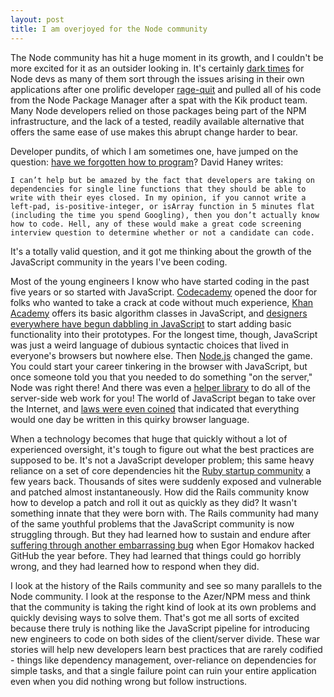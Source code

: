 ```yaml
---
layout: post
title: I am overjoyed for the Node community
---
```


The Node community has hit a huge moment in its growth, and I couldn't be more excited for it as an outsider looking in. It's certainly [dark times](http://uk.businessinsider.com/npm-left-pad-controversy-explained-2016-3?r=US&IR=T) for Node devs as many of them sort through the issues arising in their own applications after one prolific developer [rage-quit](https://medium.com/@azerbike/i-ve-just-liberated-my-modules-9045c06be67c#.zdmc1wypg) and pulled all of his code from the Node Package Manager after a spat with the Kik product team. Many Node developers relied on those packages being part of the NPM infrastructure, and the lack of a tested, readily available alternative that offers the same ease of use makes this abrupt change harder to bear. 

Developer pundits, of which I am sometimes one, have jumped on the question: [have we forgotten how to program](http://www.haneycodes.net/npm-left-pad-have-we-forgotten-how-to-program/)? David Haney writes:

	I can’t help but be amazed by the fact that developers are taking on dependencies for single line functions that they should be able to write with their eyes closed. In my opinion, if you cannot write a left-pad, is-positive-integer, or isArray function in 5 minutes flat (including the time you spend Googling), then you don’t actually know how to code. Hell, any of these would make a great code screening interview question to determine whether or not a candidate can code.

It's a totally valid question, and it got me thinking about the growth of the JavaScript community in the years I've been coding.

Most of the young engineers I know who have started coding in the past five years or so started with JavaScript. [Codecademy](https://www.codecademy.com/) opened the door for folks who wanted to take a crack at code without much experience, [Khan Academy](https://www.khanacademy.org/computing/hour-of-code/hour-of-drawing-code/v/welcome-hour-of-code) offers its basic algorithm classes in JavaScript, and [designers everywhere have begun dabbling in JavaScript](http://www.fastcodesign.com/1672655/designers-learn-to-code-heres-how-to-start) to start adding basic functionality into their prototypes. For the longest time, though, JavaScript was just a weird language of dubious syntactic choices that lived in everyone's browsers but nowhere else. Then [Node.js](https://nodejs.org/en/) changed the game. You could start your career tinkering in the browser with JavaScript, but once someone told you that you needed to do something "on the server," Node was right there! And there was even a [helper library](http://expressjs.com/) to do all of the server-side web work for you! The world of JavaScript began to take over the Internet, and [laws were even coined](http://blog.codinghorror.com/the-principle-of-least-power/) that indicated that everything would one day be written in this quirky browser language.

When a technology becomes that huge that quickly without a lot of experienced oversight, it's tough to figure out what the best practices are supposed to be. It's not a JavaScript developer problem; this same heavy reliance on a set of core dependencies hit the [Ruby startup community](http://www.kalzumeus.com/2013/01/31/what-the-rails-security-issue-means-for-your-startup/) a few years back. Thousands of sites were suddenly exposed and vulnerable and patched almost instantaneously. How did the Rails community know how to develop a patch and roll it out as quickly as they did? It wasn't something innate that they were born with. The Rails community had many of the same youthful problems that the JavaScript community is now struggling through. But they had learned how to sustain and endure after [suffering through another embarrassing bug](http://www.pcworld.com/article/251259/user_hacks_github_to_showcase_vulnerability_after_rails_developers_dismiss_his_report.html) when Egor Homakov hacked GitHub the year before. They had learned that things could go horribly wrong, and they had learned how to respond when they did.

I look at the history of the Rails community and see so many parallels to the Node community. I look at the response to the Azer/NPM mess and think that the community is taking the right kind of look at its own problems and quickly devising ways to solve them. That's got me all sorts of excited because there truly is nothing like the JavaScript pipeline for introducing new engineers to code on both sides of the client/server divide. These war stories will help new developers learn best practices that are rarely codified - things like dependency management, over-reliance on dependencies for simple tasks, and that a single failure point can ruin your entire application even when you did nothing wrong but follow instructions.